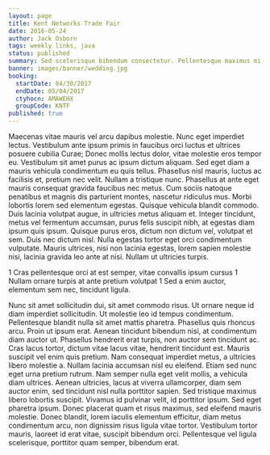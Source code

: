```yaml
---
layout: page
title: Kent Networks Trade Fair
date: 2016-05-24
author: Jack Osborn
tags: weekly links, java
status: published
summary: Sed scelerisque bibendum consectetur. Pellentesque maximus mi vitae rhoncus convallis.
banner: images/banner/wedding.jpg
booking:
  startDate: 04/30/2017
  endDate: 05/04/2017
  ctyhocn: AMAWEHX
  groupCode: KNTF
published: true
---
```

Maecenas vitae mauris vel arcu dapibus molestie. Nunc eget imperdiet lectus. Vestibulum ante ipsum primis in faucibus orci luctus et ultrices posuere cubilia Curae; Donec mollis lectus dolor, vitae molestie eros tempor eu. Vestibulum sit amet purus ac ipsum dictum aliquam. Sed eget diam a mauris vehicula condimentum eu quis tellus. Phasellus nisl mauris, luctus ac facilisis et, pretium nec velit. Nullam a tristique nunc. Phasellus at ante eget mauris consequat gravida faucibus nec metus.
Cum sociis natoque penatibus et magnis dis parturient montes, nascetur ridiculus mus. Morbi lobortis lorem sed elementum egestas. Quisque vehicula blandit commodo. Duis lacinia volutpat augue, in ultricies metus aliquam et. Integer tincidunt, metus vel fermentum accumsan, purus felis suscipit nibh, at egestas diam ipsum quis ipsum. Quisque purus eros, dictum non dictum vel, volutpat et sem. Duis nec dictum nisl. Nulla egestas tortor eget orci condimentum vulputate. Mauris ultrices, nisi non lacinia egestas, lorem sapien molestie nisi, lacinia gravida leo ante at nisi. Nullam ut ultricies turpis.

1 Cras pellentesque orci at est semper, vitae convallis ipsum cursus
1 Nullam ornare turpis at ante pretium volutpat
1 Sed a enim auctor, elementum sem nec, tincidunt ligula.

Nunc sit amet sollicitudin dui, sit amet commodo risus. Ut ornare neque id diam imperdiet sollicitudin. Ut molestie leo id tempus condimentum. Pellentesque blandit nulla sit amet mattis pharetra. Phasellus quis rhoncus arcu. Proin ut ipsum erat. Aenean tincidunt bibendum nisi, at condimentum diam auctor ut. Phasellus hendrerit erat turpis, non auctor sem tincidunt ac. Cras lacus tortor, dictum vitae lacus vitae, hendrerit tincidunt est.
Mauris suscipit vel enim quis pretium. Nam consequat imperdiet metus, a ultricies libero molestie a. Nullam lacinia accumsan nisl eu eleifend. Etiam sed nunc eget urna pretium rutrum. Nam semper nulla eget velit mollis, a vehicula diam ultrices. Aenean ultricies, lacus at viverra ullamcorper, diam sem auctor enim, sed tincidunt nisl nulla porttitor sapien. Sed tristique maximus libero lobortis suscipit. Vivamus id pulvinar velit, id porttitor ipsum. Sed eget pharetra ipsum. Donec placerat quam et risus maximus, sed eleifend mauris molestie. Donec blandit, lorem iaculis elementum efficitur, diam metus condimentum arcu, non dignissim risus ligula vitae tortor. Vestibulum tortor mauris, laoreet id erat vitae, suscipit bibendum orci. Pellentesque vel ligula scelerisque, porttitor quam semper, bibendum erat.
